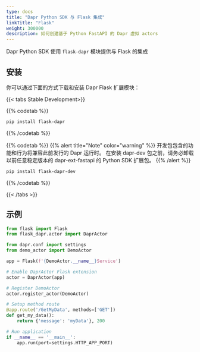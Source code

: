 ```yaml
---
type: docs
title: "Dapr Python SDK 与 Flask 集成"
linkTitle: "Flask"
weight: 300000
description: 如何创建基于 Python FastAPI 的 Dapr 虚拟 actors
---
```


Dapr Python SDK 使用 `flask-dapr` 模块提供与 Flask 的集成

## 安装

你可以通过下面的方式下载和安装 Dapr Flask 扩展模块：

{{< tabs Stable Development>}}

{{% codetab %}}
```bash
pip install flask-dapr
```
{{% /codetab %}}

{{% codetab %}}
{{% alert title="Note" color="warning" %}}
开发包包含的功能和行为将兼容此前发行的 Dapr 运行时。 在安装 dapr-dev 包之前，请务必卸载以前任意稳定版本的 dapr-ext-fastapi 的 Python SDK 扩展包。
{{% /alert %}}

```bash
pip install flask-dapr-dev
```
{{% /codetab %}}

{{< /tabs >}}

## 示例

```python
from flask import Flask
from flask_dapr.actor import DaprActor

from dapr.conf import settings
from demo_actor import DemoActor

app = Flask(f'{DemoActor.__name__}Service')

# Enable DaprActor Flask extension
actor = DaprActor(app)

# Register DemoActor
actor.register_actor(DemoActor)

# Setup method route
@app.route('/GetMyData', methods=['GET'])
def get_my_data():
    return {'message': 'myData'}, 200

# Run application
if __name__ == '__main__':
    app.run(port=settings.HTTP_APP_PORT)
```